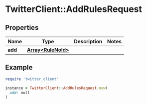 # TwitterClient::AddRulesRequest

## Properties

| Name | Type | Description | Notes |
| ---- | ---- | ----------- | ----- |
| **add** | [**Array&lt;RuleNoId&gt;**](RuleNoId.md) |  |  |

## Example

```ruby
require 'twitter_client'

instance = TwitterClient::AddRulesRequest.new(
  add: null
)
```

